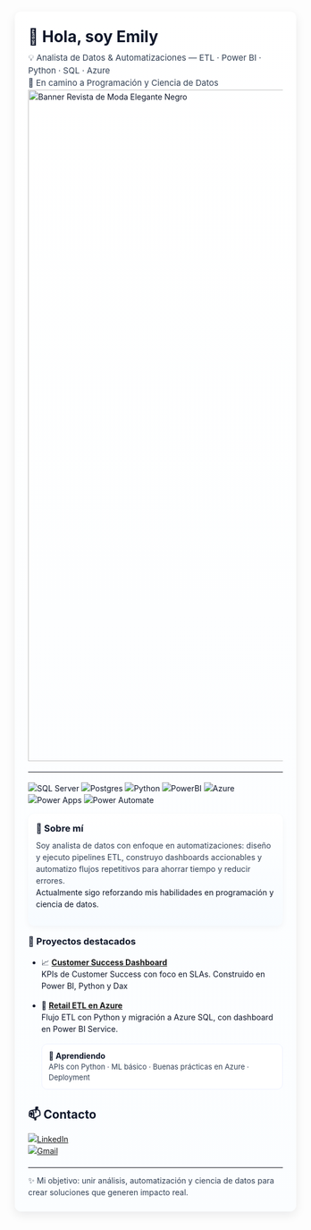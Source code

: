 <!-- README.md especial de perfil -->

<div style="font-family: -apple-system,BlinkMacSystemFont,'Segoe UI',Roboto,'Helvetica Neue',Arial; line-height:1.5; color:#0f172a; max-width:900px; margin:20px auto; padding:24px; border-radius:12px; box-shadow:0 6px 18px rgba(2,6,23,0.08); background: linear-gradient(180deg,#ffffff 0%, #fbfdff 100%);">

  <!-- Header -->
  <h1 style="margin:0; font-size:28px;">👋 Hola, soy <strong>Emily</strong></h1>
  <p style="margin:6px 0 0; font-size:15px; color:#334155;">
    💡 Analista de Datos & Automatizaciones — ETL · Power BI · Python · SQL · Azure  
    <br>🚀 En camino a Programación y Ciencia de Datos
  </p>
  <img width="2500" height="1200" alt="Banner Revista de Moda Elegante Negro" src="https://github.com/user-attachments/assets/dd9fa125-05de-4b51-95a2-a29aa12d13d3" />
  <hr style="margin:18px 0; border:none; border-top:1px solid #eef2ff;">

  <!-- Badges de herramientas -->
  <p style="margin:0 0 14px;">
    <img alt="SQL Server" src="https://img.shields.io/badge/SQL%20Server-CC2927?style=for-the-badge&logo=microsoftsqlserver&logoColor=white" />
    <img alt="Postgres" src="https://img.shields.io/badge/Postgres-316192?style=for-the-badge&logo=postgresql&logoColor=white" />
    <img alt="Python" src="https://img.shields.io/badge/Python-3776AB?style=for-the-badge&logo=python&logoColor=white" />
    <img alt="PowerBI" src="https://img.shields.io/badge/Power%20BI-F2C811?style=for-the-badge&logo=power-bi&logoColor=black" />
    <img alt="Azure" src="https://img.shields.io/badge/Azure-0089D6?style=for-the-badge&logo=microsoftazure&logoColor=white" />
    <img alt="Power Apps" src="https://img.shields.io/badge/Power%20Apps-742774?style=for-the-badge&logo=powerapps&logoColor=white" />
    <img alt="Power Automate" src="https://img.shields.io/badge/Power%20Automate-0066FF?style=for-the-badge&logo=powerautomate&logoColor=white" />
  </p>

  <!-- Sobre mí -->
  <div style="padding:14px; border-radius:12px; background:linear-gradient(180deg,#fff 0,#f7fbff 100%); box-shadow:0 4px 12px rgba(10,20,40,0.04); margin-bottom:16px;">
    <h3 style="margin:0 0 8px;">🔎 Sobre mí</h3>
    <p style="margin:0; color:#334155; font-size:14px;">
      Soy analista de datos con enfoque en automatizaciones: diseño y ejecuto pipelines ETL, construyo dashboards accionables y automatizo flujos repetitivos para ahorrar   tiempo y reducir errores.
    </p>
      Actualmente sigo reforzando mis habilidades en programación y ciencia de datos.
    </p>
  </div>
 <!-- Proyectos destacados -->
  <div style="margin-top:16px;">
    <h3 style="margin:0 0 10px;">📁 Proyectos destacados</h3>
  </div>
  
- 📈 [**Customer Success Dashboard**](https://github.com/EAlvines/tablero-kpis-soporteycustomer-python-powerbi/tree/main)  
  KPIs de Customer Success con foco en SLAs. Construido en Power BI, Python y Dax  

- 🛒 [**Retail ETL en Azure**](https://github.com/EAlvines/Retail-pipeline-azure-sql-powerbi)  
  Flujo ETL con Python y migración a Azure SQL, con dashboard en Power BI Service.  


  <!-- Actualmente aprendiendo -->
  <div style="margin-top:16px; display:flex; gap:12px; flex-wrap:wrap; align-items:center;">
    <div style="padding:10px 12px; border-radius:10px; background:#fff; border:1px solid #eef2ff;">
      <strong>🌱 Aprendiendo</strong>
      <div style="font-size:13px; color:#334155;">APIs con Python · ML básico · Buenas prácticas en Azure · Deployment</div>
    </div>

## 📫 Contacto  

[![LinkedIn](https://img.shields.io/badge/LinkedIn-Emily%20Alvines-blue?logo=linkedin&logoColor=white)](https://www.linkedin.com/in/emilyalvinesdavila)  
[![Gmail](https://img.shields.io/badge/Email-emily.alvines.d@gmail.com-red?logo=gmail&logoColor=white)](mailto:emily.alvines.d@gmail.com)  

  <hr style="margin:18px 0 12px; border:none; border-top:1px solid #eef2ff;">

  <!-- CTA -->
  <div style="font-size:14px; color:#334155;">
    ✨ Mi objetivo: unir análisis, automatización y ciencia de datos para crear soluciones que generen impacto real.
  </div>

</div>

 
